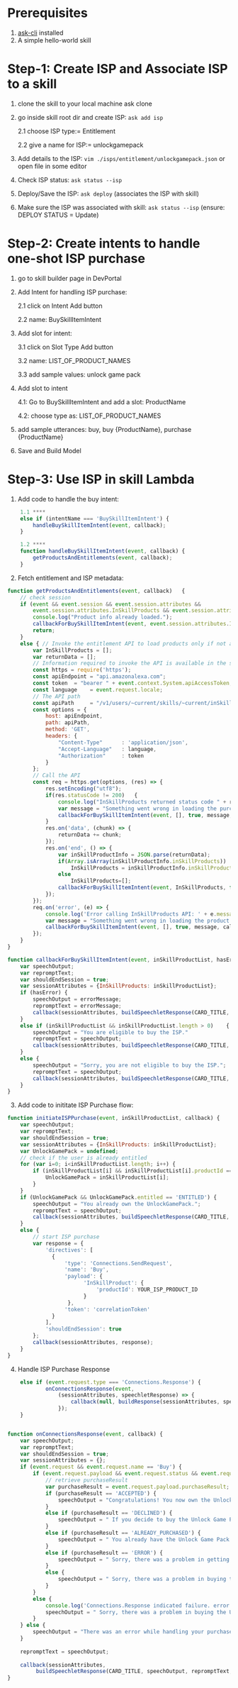 Prerequisites
=============
1. [ask-cli](https://developer.amazon.com/docs/smapi/quick-start-alexa-skills-kit-command-line-interface.html#step-2-install-and-initialize-ask-cli) installed
2. A simple hello-world skill
 
 
Step-1: Create ISP and Associate ISP to a skill
===============================================
1. clone the skill to your local machine
ask clone

2. go inside skill root dir and create ISP: `ask add isp`
    
    2.1 choose ISP type:= Entitlement

    2.2 give a name for ISP:= unlockgamepack

3. Add details to the ISP: `vim ./isps/entitlement/unlockgamepack.json` 
or open file in some editor

4. Check ISP status: `ask status --isp`

5. Deploy/Save the ISP: `ask deploy` (associates the ISP with skill)

6. Make sure the ISP was associated with skill: `ask status --isp` (ensure: DEPLOY STATUS = Update)


Step-2: Create intents to handle one-shot ISP purchase
======================================================
1. go to skill builder page in DevPortal
2. Add Intent for handling ISP purchase: 

    2.1 click on Intent Add button
    
    2.2 name: BuySkillItemIntent

3. Add slot for intent:

    3.1 click on Slot Type Add button
    
    3.2 name: LIST_OF_PRODUCT_NAMES
    
    3.3 add sample values: unlock game pack

4. Add slot to intent

    4.1: Go to BuySkillItemIntent and add a slot: ProductName
    
    4.2: choose type as: LIST_OF_PRODUCT_NAMES

5. add sample utterances: buy, buy {ProductName}, purchase {ProductName}
9. Save and Build Model




Step-3: Use ISP in skill Lambda
===============================
1. Add code to handle the buy intent:

```javascript
    1.1 ****
    else if (intentName === 'BuySkillItemIntent') {
        handleBuySkillItemIntent(event, callback);
    } 

    1.2 ****
    function handleBuySkillItemIntent(event, callback) {
        getProductsAndEntitlements(event, callback);
    }
```
2. Fetch entitlement and ISP metadata:
```javascript
function getProductsAndEntitlements(event, callback)   {
    // check session
    if (event && event.session && event.session.attributes && 
        event.session.attributes.InSkillProducts && event.session.attributes.InSkillProducts.length > 0) {
        console.log("Product info already loaded.");
        callbackForBuySkillItemIntent(event, event.session.attributes.InSkillProducts, false, "", callback);
        return;
    }
    else { // Invoke the entitlement API to load products only if not already cached
        var InSkillProducts = [];
        var returnData = [];
        // Information required to invoke the API is available in the session
        const https = require('https');
        const apiEndpoint = "api.amazonalexa.com";
        const token  = "bearer " + event.context.System.apiAccessToken;
        const language    = event.request.locale;
        // The API path
        const apiPath     = "/v1/users/~current/skills/~current/inSkillProducts";
        const options = {
            host: apiEndpoint,
            path: apiPath,
            method: 'GET',
            headers: {
                "Content-Type"      : 'application/json',
                "Accept-Language"   : language,
                "Authorization"     : token
            }
        };
        // Call the API
        const req = https.get(options, (res) => {
            res.setEncoding("utf8");
            if(res.statusCode != 200)   {
                console.log("InSkillProducts returned status code " + res.statusCode);
                var message = "Something went wrong in loading the purchase history. Error code " + res.code;
                callbackForBuySkillItemIntent(event, [], true, message, callback);
            }
            res.on('data', (chunk) => {
                returnData += chunk;
            });
            res.on('end', () => {
                var inSkillProductInfo = JSON.parse(returnData);
                if(Array.isArray(inSkillProductInfo.inSkillProducts))  
                    InSkillProducts = inSkillProductInfo.inSkillProducts;
                else
                    InSkillProducts=[];
                callbackForBuySkillItemIntent(event, InSkillProducts, false, "", callback);
            });   
        });
        req.on('error', (e) => {
            console.log('Error calling InSkillProducts API: ' + e.message);
            var message = "Something went wrong in loading the product list. Error code " + e.code + ", message is " + e.message;
            callbackForBuySkillItemIntent(event, [], true, message, callback);
        });
    }
}

function callbackForBuySkillItemIntent(event, inSkillProductList, hasError, errorMessage, callback) {
    var speechOutput;
    var repromptText;
    var shouldEndSession = true;
    var sessionAttributes = {InSkillProducts: inSkillProductList};
    if (hasError) {
        speechOutput = errorMessage;
        repromptText = errorMessage;
        callback(sessionAttributes, buildSpeechletResponse(CARD_TITLE, speechOutput, repromptText, shouldEndSession));
    }
    else if (inSkillProductList && inSkillProductList.length > 0)    {
        speechOutput = "You are eligible to buy the ISP."
        repromptText = speechOutput;
        callback(sessionAttributes, buildSpeechletResponse(CARD_TITLE, speechOutput, repromptText, shouldEndSession));
    }
    else {
        speechOutput = "Sorry, you are not eligible to buy the ISP.";
        repromptText = speechOutput;
        callback(sessionAttributes, buildSpeechletResponse(CARD_TITLE, speechOutput, repromptText, shouldEndSession));
    }
}
```


3. Add code to inititate ISP Purchase flow:
```javascript
function initiateISPPurchase(event, inSkillProductList, callback) {
    var speechOutput;
    var repromptText;
    var shouldEndSession = true;
    var sessionAttributes = {InSkillProducts: inSkillProductList};
    var UnlockGamePack = undefined;
    // check if the user is already entitled
    for (var i=0; i<inSkillProductList.length; i++) {
        if (inSkillProductList[i] && inSkillProductList[i].productId == YOUR_ISP_PRODUCT_ID) {
            UnlockGamePack = inSkillProductList[i];
        }
    }
    if (UnlockGamePack && UnlockGamePack.entitled == 'ENTITLED') {
        speechOutput = "You already own the UnlockGamePack.";
        repromptText = speechOutput;
        callback(sessionAttributes, buildSpeechletResponse(CARD_TITLE, speechOutput, repromptText, shouldEndSession));
    }
    else {
        // start ISP purchase
        var response = {
            'directives': [
              {
                  'type': 'Connections.SendRequest',
                  'name': 'Buy',          
                  'payload': {
                        'InSkillProduct': {
                            'productId': YOUR_ISP_PRODUCT_ID                       
                        }
                   },
                  'token': 'correlationToken'              
              }
            ],
            'shouldEndSession': true
        };
        callback(sessionAttributes, response);
    }
}
```
4. Handle ISP Purchase Response
```javascript
    else if (event.request.type === 'Connections.Response') {
            onConnectionsResponse(event, 
                (sessionAttributes, speechletResponse) => {
                    callback(null, buildResponse(sessionAttributes, speechletResponse));
                });
    }


function onConnectionsResponse(event, callback) {
    var speechOutput;
    var repromptText;
    var shouldEndSession = true;
    var sessionAttributes = {};
    if (event.request && event.request.name == 'Buy') {
        if (event.request.payload && event.request.status && event.request.status.code == 200) {
            // retrieve purchaseResult
            var purchaseResult = event.request.payload.purchaseResult;
            if (purchaseResult == 'ACCEPTED') {
                speechOutput = "Congratulations! You now own the Unlock Game Pack.";
            }
            else if (purchaseResult == 'DECLINED') {
                speechOutput = " If you decide to buy the Unlock Game Pack later, just say I want the Unlock Game Pack. Goodbye! ";
            }
            else if (purchaseResult == 'ALREADY_PURCHASED') {
                speechOutput = " You already have the Unlock Game Pack.";
            }
            else if (purchaseResult == 'ERROR') {
                speechOutput = " Sorry, there was a problem in getting the Unlock Game Pack. Try again later. ";
            }
            else {
                speechOutput = " Sorry, there was a problem in buying the Unlock Game Pack. Please Try again later. ";
            }
        }
        else {
            console.log('Connections.Response indicated failure. error: ', this.event.request.status);
            speechOutput = " Sorry, there was a problem in buying the Unlock Game Pack. Please try again or contact us for help. ";
        }
    } else {
        speechOutput = "There was an error while handling your purchase request. Please try again or contact us for help.";
    }
    
    repromptText = speechOutput;
    
    callback(sessionAttributes,
         buildSpeechletResponse(CARD_TITLE, speechOutput, repromptText, shouldEndSession));
}
```
